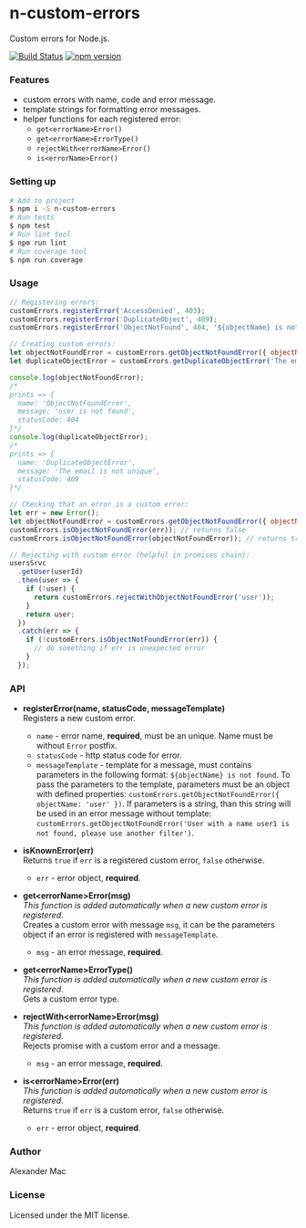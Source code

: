 # n-custom-errors
Custom errors for Node.js.

[![Build Status](https://travis-ci.org/AlexanderMac/n-custom-errors.svg?branch=master)](https://travis-ci.org/AlexanderMac/n-custom-errors)
[![npm version](https://badge.fury.io/js/n-custom-errors.svg)](https://badge.fury.io/js/n-custom-errors)

### Features
- custom errors with name, code and error message.
- template strings for formatting error messages.
- helper functions for each registered error:
  - `get<errorName>Error()`
  - `get<errorName>ErrorType()`
  - `rejectWith<errorName>Error()`
  - `is<errorName>Error()`

### Setting up

```sh
# Add to project
$ npm i -S n-custom-errors
# Run tests
$ npm test
# Run lint tool
$ npm run lint
# Run coverage tool
$ npm run coverage
```

### Usage

```js
// Registering errors:
customErrors.registerError('AccessDenied', 403);
customErrors.registerError('DuplicateObject', 409);
customErrors.registerError('ObjectNotFound', 404, '${objectName} is not found');

// Creating custom errors:
let objectNotFoundError = customErrors.getObjectNotFoundError({ objectName: 'user' });
let duplicateObjectError = customErrors.getDuplicateObjectError('The email is not unique');

console.log(objectNotFoundError);
/*
prints => {
  name: 'ObjectNotFoundError',
  message: 'user is not found',
  statusCode: 404
}*/
console.log(duplicateObjectError);
/*
prints => {
  name: 'DuplicateObjectError',
  message: 'The email is not unique',
  statusCode: 409
}*/

// Checking that an error is a custom error:
let err = new Error();
let objectNotFoundError = customErrors.getObjectNotFoundError({ objectName: 'user' });
customErrors.isObjectNotFoundError(err)); // returns false
customErrors.isObjectNotFoundError(objectNotFoundError)); // returns true

// Rejecting with custom error (helpful in promises chain):
usersSrvc
  .getUser(userId)
  .then(user => {
    if (!user) {
      return customErrors.rejectWithObjectNotFoundError('user'));
    }
    return user;
  })
  .catch(err => {
    if (!customErrors.isObjectNotFoundError(err)) {
      // do something if err is unexpected error
    }
  });
```

### API

- **registerError(name, statusCode, messageTemplate)**<br>
Registers a new custom error.

  - `name` - error name, **required**, must be an unique. Name must be without `Error` postfix.
  - `statusCode` - http status code for error.
  - `messageTemplate` - template for a message, must contains parameters in the following format: `${objectName} is not found`. To pass the parameters to the template, parameters must be an object with defined properties: `customErrors.getObjectNotFoundError({ objectName: 'user' })`. If parameters is a string, than this string will be used in an error message without template: `customErrors.getObjectNotFoundError('User with a name user1 is not found, please use another filter')`.

- **isKnownError(err)**<br>
Returns `true` if `err` is a registered custom error, `false` otherwise.

  - `err` - error object, **required**.

- **get\<errorName\>Error(msg)**<br>
*This function is added automatically when a new custom error is registered*.<br>
Creates a custom error with message `msg`, it can be the parameters object if an error is registered with `messageTemplate`.

  - `msg` - an error message, **required**.

- **get\<errorName\>ErrorType()**<br>
*This function is added automatically when a new custom error is registered*.<br>
Gets a custom error type.

- **rejectWith\<errorName\>Error(msg)**<br>
*This function is added automatically when a new custom error is registered*.
<br>Rejects promise with a custom error and a message.

  - `msg` - an error message, **required**.

- **is\<errorName\>Error(err)**<br>
*This function is added automatically when a new custom error is registered*.
<br>Returns `true` if `err` is a custom error, `false` otherwise.

  - `err` - error object, **required**.

### Author
Alexander Mac

### License
Licensed under the MIT license.